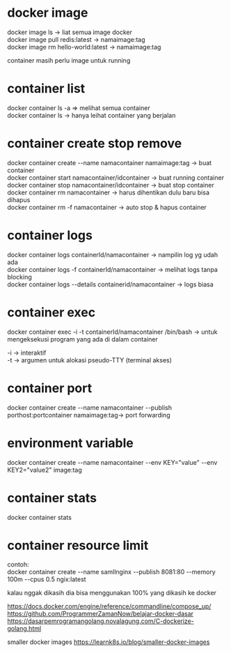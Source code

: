 # docker image  
docker image ls -> liat semua image docker  
docker image pull redis:latest -> namaimage:tag  
docker image rm hello-world:latest -> namaimage:tag  
  
container masih perlu image untuk running

# container list  
docker container ls -a => melihat semua container  
docker container ls -> hanya leihat container yang berjalan

# container create stop remove  
docker container create --name namacontainer namaimage:tag -> buat container  
docker container start namacontainer/idcontainer -> buat running container  
docker container stop namacontainer/idcontainer -> buat stop container  
docker container rm namacontainer -> harus dihentikan dulu baru bisa dihapus  
docker container rm -f namacontainer -> auto stop & hapus container

# container logs  
docker container logs containerId/namacontainer -> nampilin log yg udah ada  
docker container logs -f containerId/namacontainer -> melihat logs tanpa blocking  
docker container logs --details containerid/namacontainer -> logs biasa

# container exec  
docker container exec -i -t containerId/namacontainer /bin/bash -> untuk mengeksekusi program yang ada di dalam container  
  
-i -> interaktif  
-t -> argumen untuk alokasi pseudo-TTY (terminal akses)

# container port  
docker container create --name namacontainer --publish porthost:portcontainer namaimage:tag-> port forwarding

# environment variable  
docker container create --name namacontainer --env KEY="value" --env KEY2="value2" image:tag

# container stats  
docker container stats

# container resource limit  
contoh:  
docker container create --name samllnginx --publish 8081:80 --memory 100m --cpus 0.5 ngix:latest
  
kalau nggak dikasih dia bisa menggunakan 100% yang dikasih ke docker  

https://docs.docker.com/engine/reference/commandline/compose_up/  
https://github.com/ProgrammerZamanNow/belajar-docker-dasar  
https://dasarpemrogramangolang.novalagung.com/C-dockerize-golang.html

smaller docker images
https://learnk8s.io/blog/smaller-docker-images
